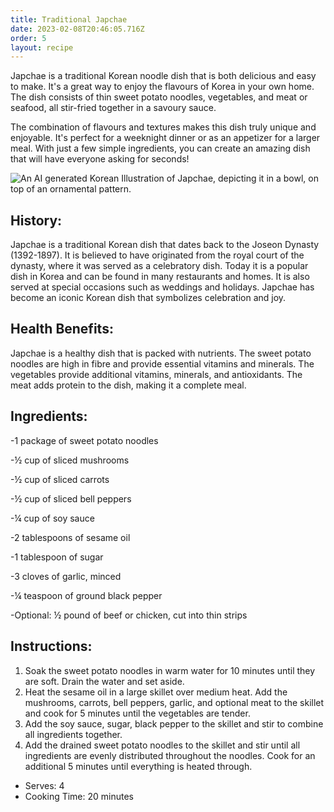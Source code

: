 ```yaml
---
title: Traditional Japchae
date: 2023-02-08T20:46:05.716Z
order: 5
layout: recipe
---
```

Japchae is a traditional Korean noodle dish that is both delicious and easy to make. It's a great way to enjoy the flavours of Korea in your own home. The dish consists of thin sweet potato noodles, vegetables, and meat or seafood, all stir-fried together in a savoury sauce. 

The combination of flavours and textures makes this dish truly unique and enjoyable. It's perfect for a weeknight dinner or as an appetizer for a larger meal. With just a few simple ingredients, you can create an amazing dish that will have everyone asking for seconds!

![An AI generated Korean Illustration of Japchae, depicting it in a bowl, on top of an ornamental pattern.](../uploads/dall·e-2023-02-08-21.11.44-a-detailed-korean-traditional-painting-of-japchae.png "Illustration of Japchae (Dall-E 2)")

## History:

Japchae is a traditional Korean dish that dates back to the Joseon Dynasty (1392-1897). It is believed to have originated from the royal court of the dynasty, where it was served as a celebratory dish. Today it is a popular dish in Korea and can be found in many restaurants and homes. It is also served at special occasions such as weddings and holidays. Japchae has become an iconic Korean dish that symbolizes celebration and joy.

## Health Benefits:

Japchae is a healthy dish that is packed with nutrients. The sweet potato noodles are high in fibre and provide essential vitamins and minerals. The vegetables provide additional vitamins, minerals, and antioxidants. The meat adds protein to the dish, making it a complete meal.

## Ingredients:

-1 package of sweet potato noodles 

-½ cup of sliced mushrooms 

-½ cup of sliced carrots 

-½ cup of sliced bell peppers

-¼ cup of soy sauce 

-2 tablespoons of sesame oil 

-1 tablespoon of sugar 

-3 cloves of garlic, minced

-¼ teaspoon of ground black pepper 

-Optional: ½ pound of beef or chicken, cut into thin strips 

## Instructions:

1. Soak the sweet potato noodles in warm water for 10 minutes until they are soft. Drain the water and set aside. 
2. Heat the sesame oil in a large skillet over medium heat. Add the mushrooms, carrots, bell peppers, garlic, and optional meat to the skillet and cook for 5 minutes until the vegetables are tender. 
3. Add the soy sauce, sugar, black pepper to the skillet and stir to combine all ingredients together. 
4. Add the drained sweet potato noodles to the skillet and stir until all ingredients are evenly distributed throughout the noodles. Cook for an additional 5 minutes until everything is heated through. 

* Serves: 4
* C﻿ooking Time: 20 minutes